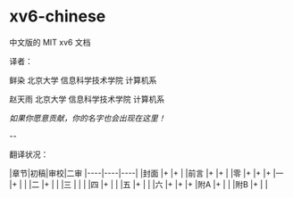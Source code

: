 xv6-chinese
===========

中文版的 MIT xv6 文档

译者：

鲜染 北京大学 信息科学技术学院 计算机系

赵天雨 北京大学 信息科学技术学院 计算机系

*如果你愿意贡献，你的名字也会出现在这里！*

-- 

翻译状况：

|章节|初稿|审校|二审
|----|----|----|
|封面 |+ |+ |
|前言 |+ |+ |
|零 |+ |+ |+
|一 |+ | |
|二 |+ | |
|三 |  | |
|四 |+ | |
|五 |+ | |
|六 |+ |+ |+
|附A |+ | |
|附B |+ | |

